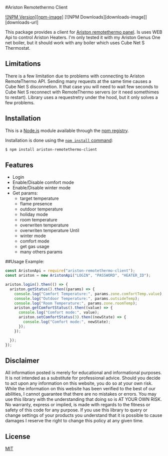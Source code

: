 #Ariston Remotethermo Client

  [![NPM Version][npm-image]][npm-url]
  [![NPM Downloads][downloads-image]][downloads-url]
  
  
This package provides a client for [Ariston remotethermo panel](https://ariston-net.remotethermo.com).
Is uses WEB Api to control Ariston Heaters.
I'm only tested it with my Ariston Genus One net boiler, but it should work with any boiler which uses Cube Net S Thermostat.

## Limitations
There is a few limitation due to problems with connecting to Ariston RemoteThermo API. Sending many requests at the same time causes a Cube Net S disconnetion. It that case you will need to wait few seconds to Cube Net S reconnect with RemoteThermo servers (or it need somethimes to restart).
Library uses a requestretry under the hood, but it only solves a few problems.

## Installation


This is a [Node.js](https://nodejs.org/en/) module available through the
[npm registry](https://www.npmjs.com/).


Installation is done using the
[`npm install` command](https://docs.npmjs.com/getting-started/installing-npm-packages-locally):

```bash
$ npm install ariston-remotethermo-client
```

## Features

  * Login
  * Enable/Disable comfort mode
  * Enable/Disable winter mode
  * Get params:
    * target temperature
    * flame presence
    * outdoor temperature
    * holiday mode
    * room temperature
    * overwriten temperature
    * overwriten temperature Until
    * winter mode
    * comfort mode
    * get gas usage
    * many others params

##Usage Example:
```js
const AristonApi = require("ariston-remotethermo-client");
const ariston = new AristonApi("LOGIN", "PASSWORD", "HEATER_ID");

ariston.login().then(() => {
  ariston.getStatus().then((params) => {
    console.log("Comfort Temperature:", params.zone.comfortTemp.value);
    console.log("Outdoor Temperature:", params.outsideTemp);
    console.log("Room Temperature:", params.zone.roomTemp);
    ariston.getComfortStatus().then((value) => {
      console.log("Comfort mode:", value);
      ariston.setComfortStatus(3).then((newState) => {
        console.log("Comfort mode:", newState);
      });
    });

  });
});
```

## Disclaimer
All information posted is merely for educational and informational purposes. It is not intended as a substitute for professional advice. Should you decide to act upon any information on this website, you do so at your own risk.
While the information on this website has been verified to the best of our abilities, I cannot guarantee that there are no mistakes or errors.
You may use this library with the understanding that doing so is AT YOUR OWN RISK. No warranty, express or implied, is made with regards to the fitness or safety of this code for any purpose. If you use this library to query or change settings of your products you understand that it is possible to cause damages
I reserve the right to change this policy at any given time. 
## License

  [MIT](LICENSE)


[npm-url]: https://npmjs.org/package/express
